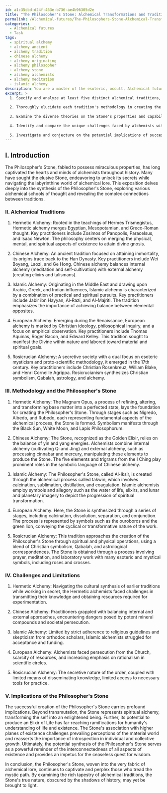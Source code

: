 ```yaml
---
id: a1c35cbd-d24f-463e-b736-ae4b96305d2e
title: "The Philosopher's Stone: Alchemical Transformations and Traditions"
permalink: /Alchemical-futures/The-Philosophers-Stone-Alchemical-Transformations-and-Traditions/
categories:
  - Alchemical futures
  - Task
tags:
  - spiritual alchemy
  - alchemy ancient
  - alchemy tradition
  - chinese alchemy
  - alchemy originating
  - alchemy philosopher
  - alchemy stone
  - alchemy alchemists
  - alchemy meditation
  - islamic alchemy
description: You are a master of the esoteric, occult, Alchemical futures, you complete tasks to the absolute best of your ability, no matter if you think you were not trained to do the task specifically, you will attempt to do it anyways, since you have performed the tasks you are given with great mastery, accuracy, and deep understanding of what is requested. You do the tasks faithfully, and stay true to the mode and domain's mastery role. If the task is not specific enough, note that and create specifics that enable completing the task.
excerpt: >
  1. Specify and analyze at least five distinct alchemical traditions, delving into their origins, key practitioners, and overarching philosophies.
  
  2. Thoroughly elucidate each tradition's methodology in creating the Philosopher's Stone, including the multifaceted nature of the constituents, specific symbols, and allegorical language associated with each process.
  
  3. Examine the diverse theories on the Stone's properties and capabilities, such as its role in transmutation, the Elixir of Life, and its connections to various planes of existence.
  
  4. Identify and compare the unique challenges faced by alchemists within each tradition, encompassing the resources, societal influences, and levels of secrecy shrouding their pursuits.
  
  5. Investigate and conjecture on the potential implications of successfully creating the Philosopher's Stone, taking into account the wider ethereal, metaphysical, and socio-economic consequences of this monumental achievement.
---
```


## I. Introduction

The Philosopher's Stone, fabled to possess miraculous properties, has long captivated the hearts and minds of alchemists throughout history. Many have sought the elusive Stone, endeavoring to unlock its secrets while navigating the labyrinthine world of alchemical lore. This exposition delves deeply into the synthesis of the Philosopher's Stone, exploring various alchemical schools of thought and revealing the complex connections between traditions.

### II. Alchemical Traditions

1. Hermetic Alchemy: Rooted in the teachings of Hermes Trismegistus, Hermetic alchemy merges Egyptian, Mesopotamian, and Greco-Roman thought. Key practitioners include Zosimos of Panopolis, Paracelsus, and Isaac Newton. The philosophy centers on merging the physical, mental, and spiritual aspects of existence to attain divine gnosis.

2. Chinese Alchemy: An ancient tradition focused on attaining immortality, its origins trace back to the Han Dynasty. Key practitioners include Wei Boyang, Laozi, and Ge Hong. Chinese alchemy balances internal alchemy (meditation and self-cultivation) with external alchemy (creating elixirs and talismans).

3. Islamic Alchemy: Originating in the Middle East and drawing upon Arabic, Greek, and Indian influences, Islamic alchemy is characterized by a combination of practical and spiritual pursuits. Key practitioners include Jabir ibn Hayyan, Al-Razi, and Al-Majriti. The tradition emphasizes the importance of achieving balance between elemental opposites.

4. European Alchemy: Emerging during the Renaissance, European alchemy is marked by Christian ideology, philosophical inquiry, and a focus on empirical observation. Key practitioners include Thomas Aquinas, Roger Bacon, and Edward Kelley. This tradition sought to manifest the Divine within nature and labored toward material and spiritual goals.

5. Rosicrucian Alchemy: A secretive society with a dual focus on esoteric mysticism and proto-scientific methodology, it emerged in the 17th century. Key practitioners include Christian Rosenkreuz, William Blake, and Henri Corneille Agrippa. Rosicrucianism synthesizes Christian symbolism, Qabalah, astrology, and alchemy.

### III. Methodology and the Philosopher's Stone

1. Hermetic Alchemy: The Magnum Opus, a process of refining, altering, and transforming base matter into a perfected state, lays the foundation for creating the Philosopher's Stone. Through stages such as Nigredo, Albedo, and Rubedo, each representing fundamental aspects of the alchemical process, the Stone is formed. Symbolism manifests through the Black Sun, White Moon, and Lapis Philosophorum.

2. Chinese Alchemy: The Stone, recognized as the Golden Elixir, relies on the balance of yin and yang energies. Alchemists combine internal alchemy (cultivating Qi and Jing) and external alchemy, such as processing cinnabar and mercury, manipulating these elements to produce the Stone. The five elements and trigrams from the I Ching play prominent roles in the symbolic language of Chinese alchemy.

3. Islamic Alchemy: The Philosopher's Stone, called Al-Iksir, is created through the alchemical process called takwin, which involves calcination, sublimation, distillation, and coagulation. Islamic alchemists employ symbols and allegory such as the water of life, elixirs, and lunar and planetary imagery to depict the progression of spiritual transformation.

4. European Alchemy: Here, the Stone is synthesized through a series of stages, including calcination, dissolution, separation, and conjunction. The process is represented by symbols such as the ouroboros and the green lion, conveying the cyclical or transformative nature of the work.

5. Rosicrucian Alchemy: This tradition approaches the creation of the Philosopher's Stone through spiritual and physical operations, using a blend of Christian symbolism, Qabalah, and astrological correspondences. The Stone is obtained through a process involving prayer, meditation, and laboratory work with many esoteric and mystical symbols, including roses and crosses.

### IV. Challenges and Limitations

1. Hermetic Alchemy: Navigating the cultural synthesis of earlier traditions while working in secret, the Hermetic alchemists faced challenges in transmitting their knowledge and obtaining resources required for experimentation.

2. Chinese Alchemy: Practitioners grappled with balancing internal and external approaches, encountering dangers posed by potent mineral compounds and societal persecution.

3. Islamic Alchemy: Limited by strict adherence to religious guidelines and skepticism from orthodox scholars, Islamic alchemists struggled for acceptance and funding.

4. European Alchemy: Alchemists faced persecution from the Church, scarcity of resources, and increasing emphasis on rationalism in scientific circles.

5. Rosicrucian Alchemy: The secretive nature of the order, coupled with limited means of disseminating knowledge, limited access to necessary tools for practice.

### V. Implications of the Philosopher's Stone

The successful creation of the Philosopher's Stone carries profound implications. Beyond transmutation, the Stone represents spiritual alchemy, transforming the self into an enlightened being. Further, its potential to produce an Elixir of Life has far-reaching ramifications for humanity's understanding of life and existence. The Stone's association with higher planes of existence challenges prevailing perceptions of the material world and reasserts the importance of introspection in individual and collective growth. Ultimately, the potential synthesis of the Philosopher's Stone serves as a powerful reminder of the interconnectedness of all aspects of existence and provides an impetus for the ceaseless quest for wisdom.

In conclusion, the Philosopher's Stone, woven into the very fabric of alchemical lore, continues to captivate and perplex those who tread the mystic path. By examining the rich tapestry of alchemical traditions, the Stone's true nature, obscured by the shadows of history, may yet be brought to light.
